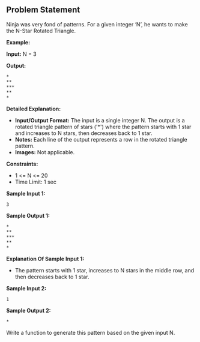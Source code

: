 ## Problem Statement

Ninja was very fond of patterns. For a given integer ‘N’, he wants to make the N-Star Rotated Triangle.

**Example:**

**Input:** N = 3

**Output:**
```
*
**
***
**
*
```

**Detailed Explanation:**

- **Input/Output Format:** The input is a single integer N. The output is a rotated triangle pattern of stars ('*') where the pattern starts with 1 star and increases to N stars, then decreases back to 1 star.
- **Notes:** Each line of the output represents a row in the rotated triangle pattern.
- **Images:** Not applicable.

**Constraints:**
- 1 <= N <= 20
- Time Limit: 1 sec

**Sample Input 1:**
```
3
```

**Sample Output 1:**
```
*
**
***
**
*
```

**Explanation Of Sample Input 1:**

- The pattern starts with 1 star, increases to N stars in the middle row, and then decreases back to 1 star.

**Sample Input 2:**
```
1
```

**Sample Output 2:**
```
*
```

Write a function to generate this pattern based on the given input N.